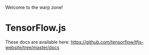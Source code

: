 Welcome to the warp zone!

# TensorFlow.js

These docs are available here: https://github.com/tensorflow/tfjs-website/tree/master/docs
